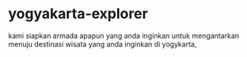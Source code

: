 # yogyakarta-explorer
kami siapkan armada apapun yang anda inginkan untuk mengantarkan menuju destinasi wisata yang anda inginkan di yogykarta,
